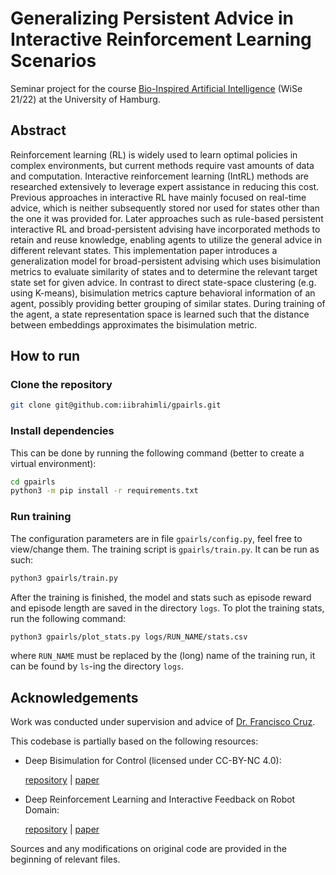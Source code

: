 # Generalizing Persistent Advice in Interactive Reinforcement Learning Scenarios

Seminar project for the course [Bio-Inspired Artificial Intelligence](https://www.inf.uni-hamburg.de/en/inst/ab/wtm/teaching/teaching-2021-wise-bioinspired-ai-seminar.html) (WiSe 21/22) at the University of Hamburg.

## Abstract

Reinforcement learning (RL) is widely used to learn optimal policies in complex environments, but current methods require vast amounts of data and computation. Interactive reinforcement learning (IntRL) methods are researched extensively to leverage expert assistance in reducing this cost. Previous approaches in interactive RL have mainly focused on real-time advice, which is neither subsequently stored nor used for states other than the one it was provided for. Later approaches such as rule-based persistent interactive RL and broad-persistent advising have incorporated methods to retain and reuse knowledge, enabling agents to utilize the general advice in different relevant states. This implementation paper introduces a generalization model for broad-persistent advising which uses bisimulation metrics to evaluate similarity of states and to determine the relevant target state set for given advice. In contrast to direct state-space clustering (e.g. using K-means), bisimulation metrics capture behavioral information of an agent, possibly providing better grouping of similar states. During training of the agent, a state representation space is learned such that the distance between embeddings approximates the bisimulation metric.


## How to run

### Clone the repository
```bash
git clone git@github.com:iibrahimli/gpairls.git
```

### Install dependencies
This can be done by running the following command (better to create a virtual environment):

```bash
cd gpairls
python3 -m pip install -r requirements.txt
```

### Run training
The configuration parameters are in file `gpairls/config.py`, feel free to view/change them. The training script is `gpairls/train.py`. It can be run as such:

```bash
python3 gpairls/train.py
```

After the training is finished, the model and stats such as episode reward and episode length are saved in the directory `logs`. To plot the training stats, run the following command:

```bash
python3 gpairls/plot_stats.py logs/RUN_NAME/stats.csv
```

where `RUN_NAME` must be replaced by the (long) name of the training run, it can be found by `ls`-ing the directory `logs`.


## Acknowledgements

Work was conducted under supervision and advice of [Dr. Francisco Cruz](http://www.franciscocruz.cl).

This codebase is partially based on the following resources:

- Deep Bisimulation for Control (licensed under CC-BY-NC 4.0):
  
  [repository](https://github.com/facebookresearch/deep_bisim4control) | [paper](https://arxiv.org/abs/2006.10742)
- Deep Reinforcement Learning and Interactive Feedback on Robot Domain:
  
  [repository](https://github.com/mwizard1010/robot-control) | [paper](https://arxiv.org/pdf/2110.08003.pdf)

Sources and any modifications on original code are provided in the beginning of relevant files.